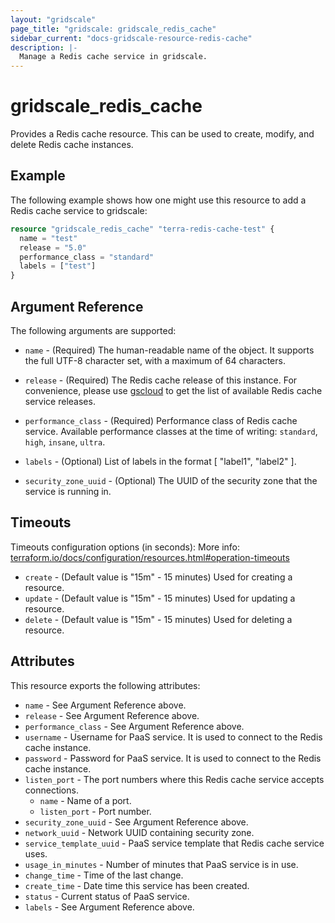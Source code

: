 ```yaml
---
layout: "gridscale"
page_title: "gridscale: gridscale_redis_cache"
sidebar_current: "docs-gridscale-resource-redis-cache"
description: |-
  Manage a Redis cache service in gridscale.
---
```


# gridscale_redis_cache

Provides a Redis cache resource. This can be used to create, modify, and delete Redis cache instances.

## Example

The following example shows how one might use this resource to add a Redis cache service to gridscale:

```terraform
resource "gridscale_redis_cache" "terra-redis-cache-test" {
  name = "test"
  release = "5.0"
  performance_class = "standard"
  labels = ["test"]
}
```

## Argument Reference

The following arguments are supported:

* `name` - (Required) The human-readable name of the object. It supports the full UTF-8 character set, with a maximum of 64 characters.

* `release` - (Required) The Redis cache release of this instance. For convenience, please use [gscloud](https://github.com/gridscale/gscloud) to get the list of available Redis cache service releases.

* `performance_class` - (Required) Performance class of Redis cache service. Available performance classes at the time of writing: `standard`, `high`, `insane`, `ultra`.

* `labels` - (Optional) List of labels in the format [ "label1", "label2" ].

* `security_zone_uuid` - (Optional) The UUID of the security zone that the service is running in.

## Timeouts

Timeouts configuration options (in seconds):
More info: [terraform.io/docs/configuration/resources.html#operation-timeouts](https://www.terraform.io/docs/configuration/resources.html#operation-timeouts)

* `create` - (Default value is "15m" - 15 minutes) Used for creating a resource.
* `update` - (Default value is "15m" - 15 minutes) Used for updating a resource.
* `delete` - (Default value is "15m" - 15 minutes) Used for deleting a resource.

## Attributes

This resource exports the following attributes:

* `name` - See Argument Reference above.
* `release` - See Argument Reference above.
* `performance_class` - See Argument Reference above.
* `username` - Username for PaaS service. It is used to connect to the Redis cache instance.
* `password` - Password for PaaS service. It is used to connect to the Redis cache instance.
* `listen_port` - The port numbers where this Redis cache service accepts connections.
  * `name` - Name of a port.
  * `listen_port` - Port number.
* `security_zone_uuid` - See Argument Reference above.
* `network_uuid` - Network UUID containing security zone.
* `service_template_uuid` - PaaS service template that Redis cache service uses.
* `usage_in_minutes` - Number of minutes that PaaS service is in use.
* `change_time` - Time of the last change.
* `create_time` - Date time this service has been created.
* `status` - Current status of PaaS service.
* `labels` - See Argument Reference above.
